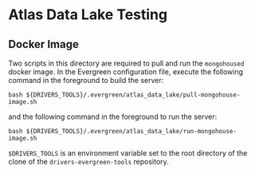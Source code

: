 # Atlas Data Lake Testing

## Docker Image

Two scripts in this directory are required to pull and run the `mongohoused` docker image. In the Evergreen
configuration file, execute the following command in the foreground to build the server:

```
bash ${DRIVERS_TOOLS}/.evergreen/atlas_data_lake/pull-mongohouse-image.sh
```

and the following command in the foreground to run the server:

```
bash ${DRIVERS_TOOLS}/.evergreen/atlas_data_lake/run-mongohouse-image.sh
```

`$DRIVERS_TOOLS` is an environment variable set to the root directory of the clone of the `drivers-evergreen-tools`
repository.
